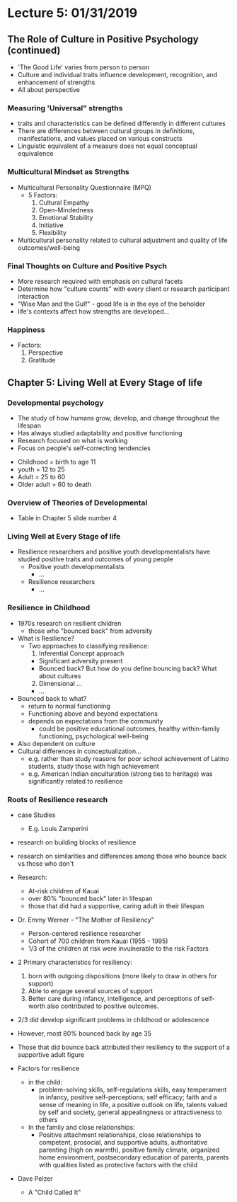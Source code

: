 # Lecture 5: 01/31/2019

## The Role of Culture in Positive Psychology (continued)

* 'The Good Life' varies from person to person
* Culture and individual traits influence development, recognition, and enhancement of strengths
* All about perspective

### Measuring 'Universal" strengths
* traits and characteristics can be defined differently in different cultures
* There are differences between cultural groups in definitions, manifestations, and values placed on various constructs
* Linguistic equivalent of a measure does not equal conceptual equivalence

### Multicultural Mindset as Strengths
* Multicultural Personality Questionnaire (MPQ)
  * 5 Factors:
      1. Cultural Empathy
      2. Open-Mindedness
      3. Emotional Stability
      4. Initiative
      5. Flexibility
* Multicultural personality related to cultural adjustment and quality of life outcomes/well-being

### Final Thoughts on Culture and Positive Psych
* More research required with emphasis on cultural facets
* Determine how "culture counts" with every client or research participant interaction
* "Wise Man and the Gulf" - good life is in the eye of the beholder
* life's contexts affect how strengths are developed...

### Happiness
* Factors:
  1. Perspective
  2. Gratitude

## Chapter 5: Living Well at Every Stage of life

### Developmental psychology
* The study of how humans grow, develop, and change throughout the lifespan
* Has always studied adaptability and positive functioning
* Research focused on what is working
* Focus on people's self-correcting tendencies

- Childhood = birth to age 11
- youth = 12 to 25
- Adult = 25 to 60
- Older adult = 60 to death

### Overview of Theories of Developmental
* Table in Chapter 5 slide number 4

### Living Well at Every Stage of life
* Resilience researchers and positive youth developmentalists have studied positive traits and outcomes of young people
  * Positive youth developmentalists
    * ...
  * Resilience researchers
    * ...
### Resilience in Childhood
* 1970s research on resilient children
  - those who "bounced back" from adversity
* What is Resilience?
  * Two approaches to classifying resilience:
    1. Inferential Concept approach
      * Significant adversity present
      * Bounced back? But how do you define bouncing back? What about cultures
    2. Dimensional ...
      * ...
* Bounced back to what?
  * return to normal functioning
  * Functioning above and beyond expectations
  * depends on expectations from the community
    * could be positive educational outcomes, healthy within-family functioning, psychological well-being
* Also dependent on culture
* Cultural differences in conceptualization...
  * e.g. rather than study reasons for poor school achievement of Latino students, study those with high achievement
  * e.g. American Indian enculturation (strong ties to heritage) was significantly related to resilience

### Roots of Resilience research
* case Studies
  * E.g. Louis Zamperini
* research on building blocks of resilience
* research on similarities and differences among those who bounce back vs.those who don't

* Research:
  * At-risk children of Kauai
  * over 80% "bounced back" later in lifespan
  * those that did had a supportive, caring adult in their lifespan

* Dr. Emmy Werner - "The Mother of Resiliency"
  * Person-centered resilience researcher
  * Cohort of 700 children from Kauai (1955 - 1995)
  * 1/3 of the children at risk were invulnerable to the risk Factors
* 2 Primary characteristics for resiliency:
  1. born with outgoing dispositions (more likely to draw in others for support)
  2. Able to engage several sources of support
  3. Better care during infancy, intelligence, and perceptions of self-worth also contributed to positive outcomes.

* 2/3 did develop significant problems in childhood or adolescence
* However, most 80% bounced back by age 35
* Those that did bounce back attributed their resiliency to the support of a supportive adult figure

* Factors for resilience
  * in the child:
    * problem-solving skills, self-regulations skills, easy temperament in infancy, positive self-perceptions; self efficacy; faith and a sense of meaning in life, a positive outlook on life, talents valued by self and society, general appealingness or attractiveness to others
  * In the family and close relationships:
    * Positive attachment relationships, close relationships to competent, prosocial, and supportive adults, authoritative parenting (high on warmth), positive family climate, organized home environment, postsecondary education of parents, parents with qualities listed as protective factors with the child

* Dave Pelzer
  * A "Child Called It"
